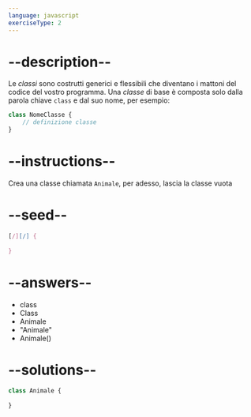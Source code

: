 ```yaml
---
language: javascript
exerciseType: 2
---
```


# --description--

Le _classi_ sono costrutti generici e flessibili che diventano i mattoni del codice del vostro programma.
Una _classe_ di base è composta solo dalla parola chiave `class` e dal suo nome, per esempio:
```javascript
class NomeClasse {
	// definizione classe
}
```

# --instructions--

Crea una classe chiamata `Animale`, per adesso, lascia la classe vuota

# --seed--

```javascript
[/][/] {
    
}
```

# --answers--

- class 
- Class 
- Animale
- "Animale"
- Animale()

# --solutions--

```javascript
class Animale {
    
}
```
